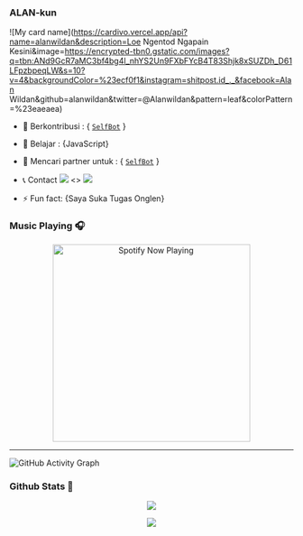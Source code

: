 ### ALAN-kun

![My card name](https://cardivo.vercel.app/api?name=alanwildan&description=Loe Ngentod Ngapain Kesini&image=https://encrypted-tbn0.gstatic.com/images?q=tbn:ANd9GcR7aMC3bf4bg4l_nhYS2Un9FXbFYcB4T83Shjk8xSUZDh_D61LFpzbpeqLW&s=10?v=4&backgroundColor=%23ecf0f1&instagram=shitpost.id_._&facebook=Alan Wildan&github=alanwildan&twitter=@Alanwildan&pattern=leaf&colorPattern=%23eaeaea)

- 🔭 Berkontribusi : { [`SelfBot`](https://github.com/alanwildan/SELF-WA) }
- 🌱 Belajar : {JavaScript}
- 👯 Mencari partner untuk : { [`SelfBot`](https://github.com/alanwildan/SELF-WA) }
- 📞 Contact  <a href="http://wa.me/6285793432434/?i=81okh27ab18i&utm_content=k4y4j00" target="blank"><img src="https://img.shields.io/badge/Whatsapp-30302f?style=flat&logo=whatsapp" /></a> <> <a href="https://www.instagram.com/shitpost.id_._/?i=81okh27ab18i&utm_content=k4y4j00" target="blank"><img src="https://img.shields.io/badge/Instagram-30302f?style=flat&logo=instagram" /></a>

- ⚡ Fun fact: {Saya Suka Tugas Onglen}


### Music Playing 🎧

<p align="center">
  <a href="https://open.spotify.com/playlist/654rmZwiJjQtKOzjQtfksO?si=PSnCZq4tQDi7DTWle5kZwg&utm_source=copy-link&dl_branch=1" target="_blank"><img src="https://now-playing-on-spotify.vercel.app/api/spotify" alt="Spotify Now Playing" width="350"/></a>
</p>

--------

![GitHub Activity Graph](https://activity-graph.herokuapp.com/graph?username=alanwildan&bg_color=000000&color=4fff67&line=4fff67&point=ffffff&area=true&hide_border=true)  

### Github Stats 🚀

<p align="center"><a href="https://github.com/alanwildan"><img src="https://github-readme-stats.vercel.app/api?username=alanwildan&show_icons=true&theme=radical"></a></p>
<p align="center"><a href="https://github.com/alanwildan"><img src="https://github-readme-stats.vercel.app/api/top-langs/?username=alanwildan&theme=radical&layout=compact"></a></p> 
